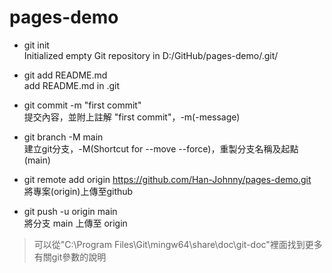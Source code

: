 # pages-demo

- git init <br />
Initialized empty Git repository in D:/GitHub/pages-demo/.git/

- git add README.md <br />
add README.md in .git

- git commit -m "first commit" <br />
提交內容，並附上註解 "first commit"，-m(-message)

- git branch -M main <br />
建立git分支，-M(Shortcut for --move --force)，重製分支名稱及起點 (main)

- git remote add origin https://github.com/Han-Johnny/pages-demo.git <br />
將專案(origin)上傳至github

- git push -u origin main <br />
將分支 main 上傳至 origin

> 可以從"C:\Program Files\Git\mingw64\share\doc\git-doc"裡面找到更多有關git參數的說明